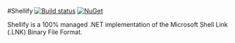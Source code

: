 #Shellify
[![Build status](https://github.com/sailro/Shellify/workflows/CI/badge.svg)](https://github.com/sailro/Shellify/actions?query=workflow%3ACI)
[![NuGet](https://img.shields.io/nuget/v/Shellify.svg)](https://www.nuget.org/packages/Shellify/)

Shellify is a 100% managed .NET implementation of the Microsoft Shell Link (.LNK) Binary File Format. 
